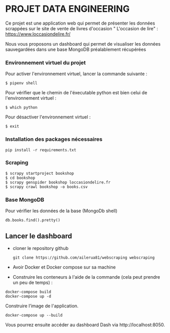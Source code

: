 # PROJET DATA ENGINEERING

Ce projet est une application web qui permet de présenter les données scrappées sur le site de vente de livres d'occasion 
 " L'occasion de lire" : https://www.loccasiondelire.fr/

 Nous vous proposons un dashboard qui permet de visualiser les données sauvegardées dans une base MongoDB préalablement récupérées




### Environnement virtuel du projet

Pour activer l'environnement virtuel, lancer la commande suivante :
```
$ pipenv shell
```

Pour vérifier que le chemin de l'éxecutable python est bien celui de l'environnement virtuel :
```
$ which python
```

Pour désactiver l'environnement virtuel : 
```
$ exit
```

### Installation des packages nécessaires

```
pip install -r requirements.txt
```

### Scraping


```
$ scrapy startproject bookshop
$ cd bookshop
$ scrapy genspider bookshop loccasiondelire.fr
$ scrapy crawl bookshop -o books.csv
```


### Base MongoDB

Pour vérifier les données de la base (MongoDb shell)

```
db.books.find().pretty()
```
## Lancer le dashboard 

- cloner le repository github
  ```
  git clone https://github.com/ailerua81/webscraping webscraping
  ```

- Avoir Docker et Docker compose sur sa machine
- Construire les conteneurs à l'aide de la commande (cela peut prendre un peu de temps) :
```
docker-compose build
docker-compose up -d
```

Construire l’image de l'application.

```
docker-compose up --build
```

Vous pourrez ensuite accéder au dashboard Dash via http://localhost:8050.

